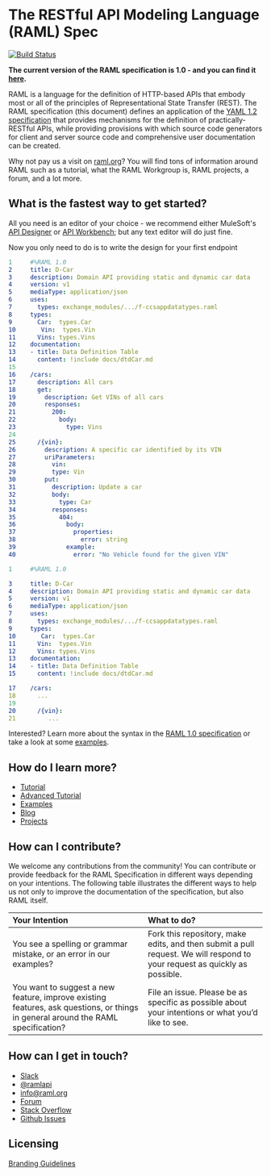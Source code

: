 # The RESTful API Modeling Language (RAML) Spec

[![Build Status](https://travis-ci.org/raml-org/raml-spec.svg?branch=master)](https://travis-ci.org/raml-org/raml-spec)

**The current version of the RAML specification is 1.0 - and you can find it [here](https://github.com/raml-org/raml-spec/blob/master/versions/raml-10/raml-10.md).**

RAML is a language for the definition of HTTP-based APIs that embody most or all of the principles of Representational State Transfer (REST). The RAML specification (this document) defines an application of the [YAML 1.2 specification](http://yaml.org/spec/1.2/spec.html) that provides mechanisms for the definition of practically-RESTful APIs, while providing provisions with which source code generators for client and server source code and comprehensive user documentation can be created.

Why not pay us a visit on [raml.org](http://www.raml.org)? You will find tons of information around RAML such as a tutorial, what the RAML Workgroup is, RAML projects, a forum, and a lot more.

## What is the fastest way to get started?

All you need is an editor of your choice - we recommend either MuleSoft's [API Designer](https://github.com/mulesoft/api-designer) or [API Workbench](http://apiworkbench.com/); but any text editor will do just fine.

Now you only need to do is to write the design for your first endpoint

```yaml
1     #%RAML 1.0
2     title: D-Car
3     description: Domain API providing static and dynamic car data
4     version: v1
5     mediaType: application/json
6     uses:   
7       types: exchange_modules/.../f-ccsappdatatypes.raml
8     types:
9       Car:  types.Car
10       Vin:  types.Vin
11      Vins: types.Vins  
12    documentation: 
13    - title: Data Definition Table 
14      content: !include docs/dtdCar.md
15
16    /cars:
17      description: All cars
18      get:
19        description: Get VINs of all cars
20        responses:
21          200:
22            body:
23              type: Vins
24
25      /{vin}:
26        description: A specific car identified by its VIN
27        uriParameters:
28          vin:
29          type: Vin
30        put:
31          description: Update a car
32          body:
33            type: Car
34          responses:
35            404:
36              body:
37                properties:
38                  error: string
39              example:
40                error: "No Vehicle found for the given VIN" 
```

```yaml
1     #%RAML 1.0

3     title: D-Car
4     description: Domain API providing static and dynamic car data
5     version: v1
6     mediaType: application/json
7     uses:   
8       types: exchange_modules/.../f-ccsappdatatypes.raml
9     types:
10       Car:  types.Car
11      Vin:  types.Vin
12      Vins: types.Vins  
13    documentation: 
14    - title: Data Definition Table 
15      content: !include docs/dtdCar.md

17    /cars:
18      ...
19
20      /{vin}:
21         ...
```

Interested? Learn more about the syntax in the [RAML 1.0 specification](https://github.com/raml-org/raml-spec/blob/master/versions/raml-10/raml-10.md) or take a look at some [examples](https://github.com/raml-org/raml-examples).

## How do I learn more?

* [Tutorial](http://raml.org/developers/raml-100-tutorial)
* [Advanced Tutorial](http://raml.org/developers/raml-200-tutorial)
* [Examples](https://github.com/raml-org/raml-examples)
* [Blog](https://medium.com/raml-api)
* [Projects](http://www.raml.org/projects)

## How can I contribute?

We welcome any contributions from the community! You can contribute or provide feedback for the RAML Specification in different ways depending on your intentions. The following table illustrates the different ways to help us not only to improve the documentation of the specification, but also RAML itself.

|Your Intention  |What to do?|
|:----------|:----------|
|You see a spelling or grammar mistake, or an error in our examples? | Fork this repository, make edits, and then submit a pull request. We will respond to your request as quickly as possible.
|You want to suggest a new feature, improve existing features, ask questions, or things in general around the RAML specification? | File an issue. Please be as specific as possible about your intentions or what you’d like to see.

## How can I get in touch?

* [Slack](https://raml.org/slack)
* [@ramlapi](https://twitter.com/ramlapi)
* info@raml.org
* [Forum](http://forum.raml.org)
* [Stack Overflow](http://stackoverflow.com/questions/tagged/raml)
* [Github Issues](https://github.com/raml-org/raml-spec/issues)

## Licensing

[Branding Guidelines](http://raml.org/licensing.html)
